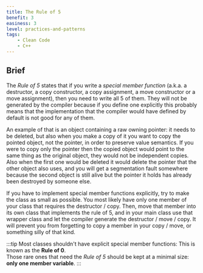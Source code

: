 ```yaml
---
title: The Rule of 5
benefit: 3
easiness: 3
level: practices-and-patterns
tags:
    - Clean Code
    - C++
---
```


## Brief

The *Rule of 5* states that if you write a *special member function* (a.k.a. a destructor, a copy constructor, a copy assignment, a move constructor or a move assignment), then you need to write all 5 of them. They will not be generated by the compiler because if you define one explicitly this probably means that the implementation that the compiler would have defined by default is not good for any of them.

An example of that is an object containing a raw owning pointer: it needs to be deleted, but also when you make a copy of it you want to copy the pointed object, not the pointer, in order to preserve value semantics. If you were to copy only the pointer then the copied object would point to the same thing as the original object, they would not be independent copies. Also when the first one would be deleted it would delete the pointer that the other object also uses, and you will get a segmentation fault somewhere because the second object is still alive but the pointer it holds has already been destroyed by someone else.

If you have to implement special member functions explicitly, try to make the class as small as possible. You most likely have only one member of your class that requires the destructor / copy. Then, move that member into its own class that implements the rule of 5, and in your main class use that wrapper class and let the compiler generate the destructor / move / copy. It will prevent you from forgetting to copy a member in your copy / move, or something silly of that kind.

:::tip
Most classes shouldn't have explicit special member functions: This is known as the **Rule of 0**.<br/>
Those rare ones that need the *Rule of 5* should be kept at a minimal size: **only one member variable**.
:::